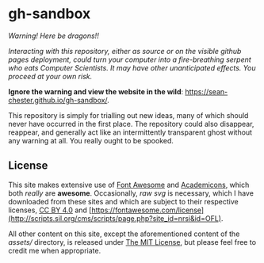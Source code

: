 # gh-sandbox
_*Warning! Here be dragons!!*_

_Interacting with this repository, either as source or on the visible github pages deployment, could turn your computer into a fire-breathing serpent who eats Computer Scientists. It may have other unanticipated effects. You proceed at your own risk._

**Ignore the warning and view the website in the wild**: https://sean-chester.github.io/gh-sandbox/.

This repository is simply for trialling out new ideas, many of which should never have occurred in the first place. The repository could also disappear, reappear, and generally act like an intermittently transparent ghost without any warning at all. You really ought to be spooked.


## License

This site makes extensive use of [Font Awesome](https://fontawesome.com) 
and [Academicons](https://jpswalsh.github.io/academicons/), which both 
*really* are **awesome**. 
Occasionally, *raw svg* is necessary, which I have downloaded from these 
sites and which are subject to their respective licenses, 
[CC BY 4.0](https://fontawesome.com/license) and [https://fontawesome.com/license](http://scripts.sil.org/cms/scripts/page.php?site_id=nrsi&id=OFL).

All other content on this site,
except the aforementioned content of the _assets/_ directory,
is released under 
[The MIT License](https://opensource.org/licenses/MIT), 
but please feel free to credit me when appropriate.
